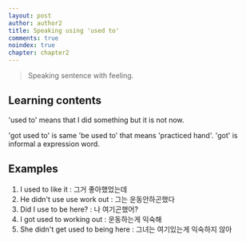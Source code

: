 ```yaml
---
layout: post
author: author2
title: Speaking using 'used to'
comments: true
noindex: true
chapter: chapter2
---
```

>Speaking sentence with feeling.

## Learning contents
'used to' means that I did something but it is not now.

'got used to' is same 'be used to' that means 'practiced hand'. 'got' is informal a expression word.

## Examples
1. I used to like it 
: 그거 좋아했었는데
2. He didn't use use work out 
: 그는 운동안하곤했다
3. Did I use to be here? 
: 나 여기곤했어?
4. I got used to working out 
: 운동하는게 익숙해
5. She didn't get used to being here 
: 그녀는 여기있는게 익숙하지 않아 

